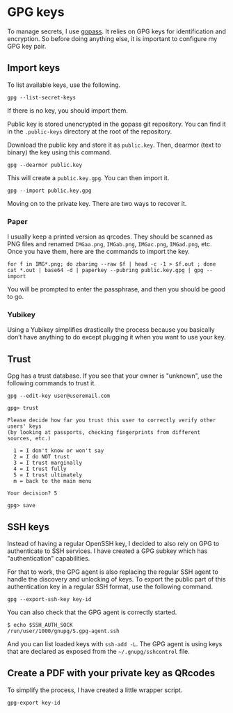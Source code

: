 # GPG keys

To manage secrets, I use [gopass](https://github.com/gopasspw/gopass). It relies on GPG keys for identification and encryption. So before doing anything else, it is important to configure my GPG key pair.

## Import keys

To list available keys, use the following.

```
gpg --list-secret-keys
```

If there is no key, you should import them.

Public key is stored unencrypted in the gopass git repository. You can find it in the `.public-keys` directory at the root of the repository.

Download the public key and store it as `public.key`. Then, dearmor (text to binary) the key using this command.

```
gpg --dearmor public.key
```

This will create a `public.key.gpg`. You can then import it.

```
gpg --import public.key.gpg
```

Moving on to the private key. There are two ways to recover it.

### Paper

I usually keep a printed version as qrcodes. They should be scanned as PNG files and renamed `IMGaa.png`, `IMGab.png`, `IMGac.png`, `IMGad.png`, etc. Once you have them, here are the commands to import the key.

```
for f in IMG*.png; do zbarimg --raw $f | head -c -1 > $f.out ; done
cat *.out | base64 -d | paperkey --pubring public.key.gpg | gpg --import
```

You will be prompted to enter the passphrase, and then you should be good to go.

### Yubikey

Using a Yubikey simplifies drastically the process because you basically don’t have anything to do except plugging it when you want to use your key.

## Trust

Gpg has a trust database. If you see that your owner is "unknown", use the following commands to trust it.

```
gpg --edit-key user@useremail.com

gpg> trust

Please decide how far you trust this user to correctly verify other users' keys
(by looking at passports, checking fingerprints from different sources, etc.)

  1 = I don't know or won't say
  2 = I do NOT trust
  3 = I trust marginally
  4 = I trust fully
  5 = I trust ultimately
  m = back to the main menu

Your decision? 5

gpg> save
```

## SSH keys

Instead of having a regular OpenSSH key, I decided to also rely on GPG to authenticate to SSH services. I have created a GPG subkey which has "authentication" capabilities.

For that to work, the GPG agent is also replacing the regular SSH agent to handle the discovery and unlocking of keys. To export the public part of this authentication key in a regular SSH format, use the following command.

```
gpg --export-ssh-key key-id
```

You can also check that the GPG agent is correctly started.

```
$ echo $SSH_AUTH_SOCK
/run/user/1000/gnupg/S.gpg-agent.ssh
```

And you can list loaded keys with `ssh-add -L`. The GPG agent is using keys that are declared as exposed from the `~/.gnupg/sshcontrol` file.

## Create a PDF with your private key as QRcodes

To simplify the process, I have created a little wrapper script.

```
gpg-export key-id
```
